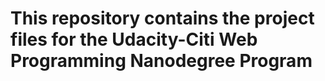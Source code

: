 # This repository contains the project files for the Udacity-Citi Web Programming Nanodegree Program
